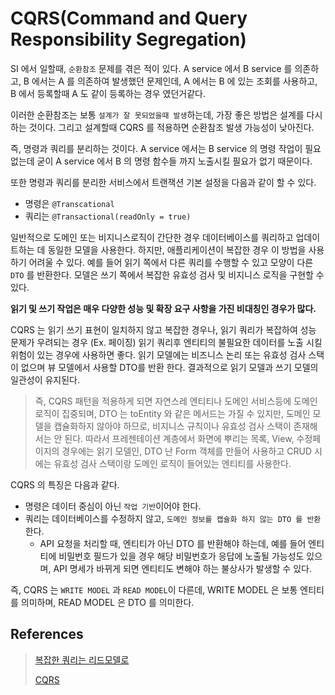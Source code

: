 # CQRS(Command and Query Responsibility Segregation)

SI 에서 일할때, `순환참조` 문제를 겪은 적이 있다. A service 에서 B service 를 의존하고, B 에서는 A 를 의존하여 발생했던 문제인데,
A 에서는 B 에 있는 조회를 사용하고, B 에서 등록할때 A 도 같이 등록하는 경우 였던거같다.

이러한 순환참조는 보통 `설계가 잘 못되었을때 발생`하는데, 가장 좋은 방법은 설계를 다시 하는 것이다. 그리고 설계할때 CQRS 를 적용하면 순환참조 발생 가능성이 낮아진다.

즉, 명령과 쿼리를 분리하는 것이다. A service 에서는 B service 의 명령 작업이 필요없는데 굳이 A service 에서 B 의 명령 함수들 까지 노출시킬 필요가 없기 때문이다.

또한 명령과 쿼리를 분리한 서비스에서 트랜잭션 기본 설정을 다음과 같이 할 수 있다.

- 명령은 `@Transcational`
- 쿼리는 `@Transactional(readOnly = true)` 

일반적으로 도메인 또는 비지니스로직이 간단한 경우 데이터베이스를 쿼리하고 업데이트하는 데 동일한 모델을 사용한다. 하지만, 애플리케이션이 복잡한 경우 이 방법을 사용하기 어려울 수 있다.
예를 들어 읽기 쪽에서 다른 쿼리를 수행할 수 있고 모양이 다른 `DTO` 를 반환한다. 모델은 쓰기 쪽에서 복잡한 유효성 검사 및 비지니스 로직을 구현할 수 있다.

__읽기 및 쓰기 작업은 매우 다양한 성능 및 확장 요구 사항을 가진 비대칭인 경우가 많다.__

CQRS 는 읽기 쓰기 표현이 일치하지 않고 복잡한 경우나, 읽기 쿼리가 복잡하여 성능 문제가 우려되는 경우 (Ex. 페이징) 읽기 쿼리후 엔티티의 불필요한 데이터를 노출 시킬 위험이 있는 경우에 사용하면 좋다. 읽기 모델에는 비즈니스 논리 또는 유효성 검사 스택이 없으며 뷰 모델에서 사용할 DTO를 반환 한다. 결과적으로 읽기 모델과 쓰기 모델의 일관성이 유지된다.

> 즉, CQRS 패턴을 적용하게 되면 자연스레 엔티티나 도메인 서비스등에 도메인 로직이 집중되며, DTO 는 toEntity 와 같은 메서드는 가질 수 있지만, 도메인 모델을 캡슐화하지 않아야 하므로, 비지니스 규칙이나 유효성 검사 스택이 존재해서는 안 된다. 따라서 프레젠테이션 계층에서 화면에 뿌리는 목록, View, 수정페이지의 경우에는 읽기 모델인, DTO 난 Form 객체를 만들어 사용하고 CRUD 시에는 유효성 검사 스택이랑 도메인 로직이 들어있는 엔티티를 사용한다.

CQRS 의 특징은 다음과 같다.

- 명령은 데이터 중심이 아닌 `작업 기반`이어야 한다.
- 쿼리는 데이터베이스를 수정하지 않고, `도메인 정보를 캡슐화 하지 않는 DTO 를 반환`한다.
  - API 요청을 처리할 때, 엔티티가 아닌 DTO 를 반환해야 하는데, 예를 들어 엔티티에 비밀번호 필드가 있을 경우 해당 비밀번호가 응답에 노출될 가능성도 있으며, API 명세가 바뀌게 되면 엔티티도 변해야 하는 불상사가 발생할 수 있다. 

즉, CQRS 는 `WRITE MODEL` 과 `READ MODEL`이 다른데, WRITE MODEL 은 보통 엔티티를 의미하며, READ MODEL 은 DTO 를 의미한다.

## References

> [복잡한 쿼리는 리드모델로](https://github.com/BAEKJungHo/driven/blob/main/ddd/%EB%8F%84%EB%A9%94%EC%9D%B8%20%EC%A3%BC%EB%8F%84%20%EC%84%A4%EA%B3%84%20%EC%B2%A0%EC%A0%80%20%EC%9E%85%EB%AC%B8/13.%20%EB%AA%85%EC%84%B8(Specification).md#%EB%B3%B5%EC%9E%A1%ED%95%9C-%EC%BF%BC%EB%A6%AC%EB%8A%94-%EB%A6%AC%EB%93%9C%EB%AA%A8%EB%8D%B8%EB%A1%9C)
>
> [CQRS](https://docs.microsoft.com/ko-kr/azure/architecture/patterns/cqrs)
